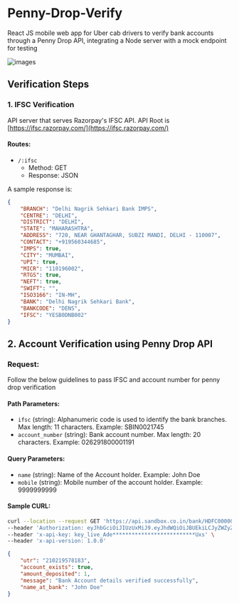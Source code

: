 # Penny-Drop-Verify
React JS mobile web app for Uber cab drivers to verify bank accounts through a Penny Drop API, integrating a Node server with a mock endpoint for testing

![images](https://github.com/punyaslokdutta/Penny-Drop-Verify/assets/13198518/9067ffa7-a371-42c8-bff9-2d964ad3931a)

## Verification Steps

### 1. IFSC Verification

API server that serves Razorpay's IFSC API. API Root is [https://ifsc.razorpay.com/](https://ifsc.razorpay.com/)

#### Routes:

- `/:ifsc`
  - Method: GET
  - Response: JSON

A sample response is:

```json
{
	"BRANCH": "Delhi Nagrik Sehkari Bank IMPS",
	"CENTRE": "DELHI",
	"DISTRICT": "DELHI",
	"STATE": "MAHARASHTRA",
	"ADDRESS": "720, NEAR GHANTAGHAR, SUBZI MANDI, DELHI - 110007",
	"CONTACT": "+919560344685",
	"IMPS": true,
	"CITY": "MUMBAI",
	"UPI": true,
	"MICR": "110196002",
	"RTGS": true,
	"NEFT": true,
	"SWIFT": "",
	"ISO3166": "IN-MH",
	"BANK": "Delhi Nagrik Sehkari Bank",
	"BANKCODE": "DENS",
	"IFSC": "YESB0DNB002"
}
```

## 2. Account Verification using Penny Drop API

### Request:

Follow the below guidelines to pass IFSC and account number for penny drop verification

#### Path Parameters:

- `ifsc` (string): Alphanumeric code is used to identify the bank branches. Max length: 11 characters. Example: SBIN0021745
- `account_number` (string): Bank account number. Max length: 20 characters. Example: 026291800001191

#### Query Parameters:

- `name` (string): Name of the Account holder. Example: John Doe
- `mobile` (string): Mobile number of the account holder. Example: 9999999999

#### Sample CURL:

```bash
curl --location --request GET 'https://api.sandbox.co.in/bank/HDFC0000001/accounts/026291800001191/verify?name=JOHN%20DOE&mobile=9999999999' \
--header 'Authorization: eyJhbGciOiJIUzUxMiJ9.eyJhdWQiOiJBUEkiLCJyZWZyZXNoX3Rva2VuIjoi...YOUR_TOKEN_HERE...' \
--header 'x-api-key: key_live_Ade**************************Uxs' \
--header 'x-api-version: 1.0.0'
```
```json
{
	"utr": "210219578183",
	"account_exists": true,
	"amount_deposited": 1,
	"message": "Bank Account details verified successfully",
	"name_at_bank": "John Doe"
}
```


